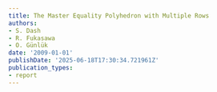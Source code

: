 ```yaml
---
title: The Master Equality Polyhedron with Multiple Rows
authors:
- S. Dash
- R. Fukasawa
- O. Günlük
date: '2009-01-01'
publishDate: '2025-06-18T17:30:34.721961Z'
publication_types:
- report
---
```

